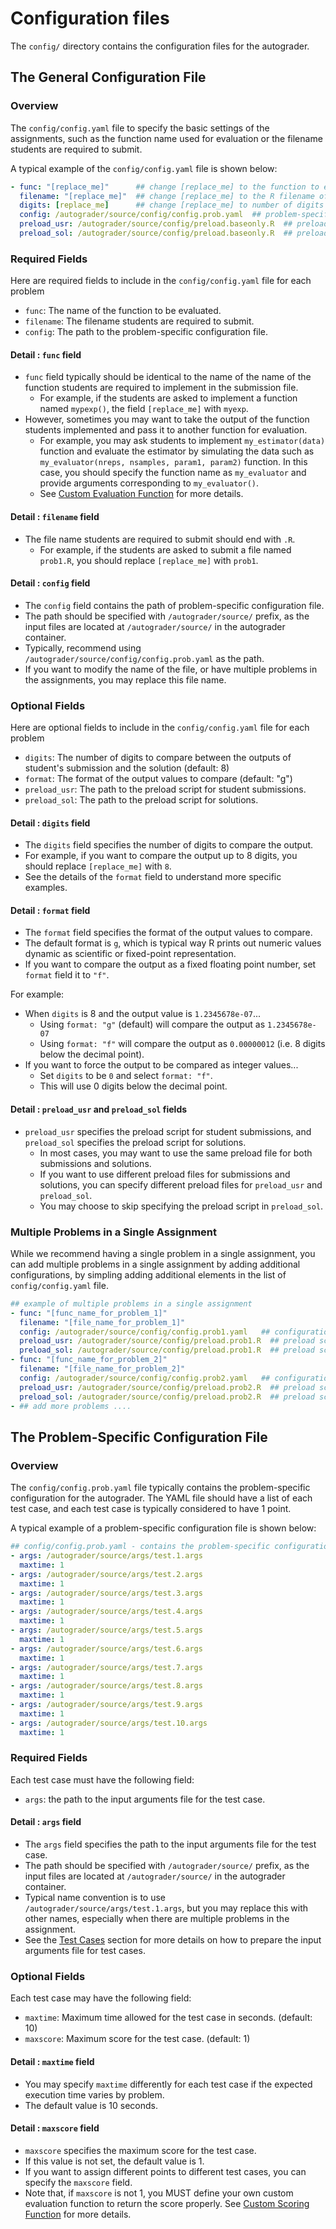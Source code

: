 # Configuration files

The `config/` directory contains the configuration files for the autograder.

## The General Configuration File

### Overview 

The `config/config.yaml` file to specify the basic settings of the assignments, such as 
the function name used for evaluation or the filename students are required to submit. 

A typical example of the `config/config.yaml` file is shown below:

```yaml linenums="1"
- func: "[replace_me]"      ## change [replace_me] to the function to evaluate the code
  filename: "[replace_me]"  ## change [replace_me] to the R filename of the submission file (excluding .R)
  digits: [replace_me]      ## change [replace_me] to number of digits to compare the output
  config: /autograder/source/config/config.prob.yaml  ## problem-specific configuration
  preload_usr: /autograder/source/config/preload.baseonly.R  ## preload script for student submissions 
  preload_sol: /autograder/source/config/preload.baseonly.R  ## preload script for solution
```

### Required Fields

Here are required fields to include in the `config/config.yaml` file for each problem

- `func`: The name of the function to be evaluated. 
- `filename`: The filename students are required to submit.
- `config`: The path to the problem-specific configuration file.

#### Detail : `func` field

- `func` field typically should be identical to the name of the name of the function students are required to implement in the submission file.
    - For example, if the students are asked to implement a function named `mypexp()`, the field  `[replace_me]` with `myexp`. 
- However, sometimes you may want to take the output of the function students implemented and pass it to another function for evaluation. 
    - For example, you may ask students to implement `my_estimator(data)` function and evaluate the estimator by simulating the data such as `my_evaluator(nreps, nsamples, param1, param2)` function. In this case, you should specify the function name as `my_evaluator` and provide arguments corresponding to `my_evaluator()`.
    - See [Custom Evaluation Function](preload.md#custom-evaluation-function) for more details.

#### Detail : `filename` field

- The file name students are required to submit should end with `.R`. 
    - For example, if the students are asked to submit a file named `prob1.R`, you should replace `[replace_me]` with `prob1`.

#### Detail : `config` field

- The `config` field contains the path of problem-specific configuration file. 
- The path should be specified with `/autograder/source/` prefix, as the input files are located at `/autograder/source/` in the autograder container.
- Typically, recommend using `/autograder/source/config/config.prob.yaml` as the path.
- If you want to modify the name of the file, or have multiple problems in the assignments, you may replace this file name.

### Optional Fields

Here are optional fields to include in the `config/config.yaml` file for each problem

- `digits`: The number of digits to compare between the outputs of student's submission and the solution (default: 8)
- `format`: The format of the output values to compare (default: "g")
- `preload_usr`: The path to the preload script for student submissions.
- `preload_sol`: The path to the preload script for solutions.

#### Detail : `digits` field

- The `digits` field specifies the number of digits to compare the output. 
- For example, if you want to compare the output up to 8 digits, you should replace `[replace_me]` with `8`.
- See the details of the `format` field to understand more specific examples.

#### Detail : `format` field

- The `format` field specifies the format of the output values to compare. 
- The default format is `g`, which is typical way R prints out numeric values dynamic as scientific or fixed-point representation. 
- If you want to compare the output as a fixed floating point number, set `format` field it to `"f"`. 

For example:

- When `digits` is 8 and the output value is `1.2345678e-07`...
    - Using `format: "g"` (default) will compare the output as `1.2345678e-07`
    - Using `format: "f"` will compare the output as `0.00000012` (i.e. 8 digits below the decimal point).
- If you want to force the output to be compared as integer values...
    - Set `digits` to be `0` and select `format: "f"`. 
    - This will use 0 digits below the decimal point. 
  
#### Detail : `preload_usr` and `preload_sol` fields

- `preload_usr` specifies the preload script for student submissions, and `preload_sol` specifies the preload script for solutions.  
  - In most cases, you may want to use the same preload file for both submissions and solutions. 
  - If you want to use different preload files for submissions and solutions, you can specify different preload files for `preload_usr` and `preload_sol`.
  - You may choose to skip specifying the preload script in  `preload_sol`.

### Multiple Problems in a Single Assignment

While we recommend having a single problem in a single assignment, you can add multiple problems in a single assignment by adding additional configurations, by simpling adding additional elements in the list of `config/config.yaml` file.

```yaml linenums="1"
## example of multiple problems in a single assignment
- func: "[func_name_for_problem_1]"      
  filename: "[file_name_for_problem_1]"
  config: /autograder/source/config/config.prob1.yaml   ## configuration for problem 1
  preload_usr: /autograder/source/config/preload.prob1.R  ## preload script for problem 1 
  preload_sol: /autograder/source/config/preload.prob1.R  ## preload script for problem 1
- func: "[func_name_for_problem_2]"      
  filename: "[file_name_for_problem_2]"
  config: /autograder/source/config/config.prob2.yaml   ## configuration for problem 2
  preload_usr: /autograder/source/config/preload.prob2.R  ## preload script for problem 2 
  preload_sol: /autograder/source/config/preload.prob2.R  ## preload script for problem 2
- ## add more problems ....
```

## The Problem-Specific Configuration File

### Overview 

The `config/config.prob.yaml` file typically contains the problem-specific configuration for the autograder.
The YAML file should have a list of each test case, and each test case is typically considered to have 1
point. 

A typical example of a problem-specific configuration file is shown below:

```yaml linenums="1"
## config/config.prob.yaml - contains the problem-specific configuration for the autograder
- args: /autograder/source/args/test.1.args
  maxtime: 1
- args: /autograder/source/args/test.2.args
  maxtime: 1
- args: /autograder/source/args/test.3.args
  maxtime: 1
- args: /autograder/source/args/test.4.args
  maxtime: 1
- args: /autograder/source/args/test.5.args
  maxtime: 1
- args: /autograder/source/args/test.6.args
  maxtime: 1
- args: /autograder/source/args/test.7.args
  maxtime: 1
- args: /autograder/source/args/test.8.args
  maxtime: 1
- args: /autograder/source/args/test.9.args
  maxtime: 1
- args: /autograder/source/args/test.10.args
  maxtime: 1
```

### Required Fields

Each test case must have the following field:

- `args`: the path to the input arguments file for the test case.

#### Detail : `args` field

- The `args` field specifies the path to the input arguments file for the test case.
- The path should be specified with `/autograder/source/` prefix, as the input files are located at `/autograder/source/` in the autograder container.
- Typical name convention is to use `/autograder/source/args/test.1.args`, but you may replace this with other names, especially when there are multiple problems in the assignment.
- See the [Test Cases](args.md) section for more details on how to prepare the input arguments file for test cases.

### Optional Fields

Each test case may have the following field:

- `maxtime`: Maximum time allowed for the test case in seconds. (default: 10)
- `maxscore`: Maximum score for the test case. (default: 1)

#### Detail : `maxtime` field

- You may specify `maxtime` differently for each test case if the expected execution time varies by problem.
- The default value is 10 seconds.

#### Detail : `maxscore` field

- `maxscore` specifies the maximum score for the test case. 
- If this value is not set, the default value is 1. 
- If you want to assign different points to different test cases, you can specify the `maxscore` field.
- Note that, if `maxscore` is not 1, you MUST define your own custom evaluation function to return the score properly. See [Custom Scoring Function](preload.md#custom-scoring-function) for more details.